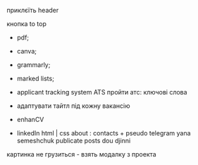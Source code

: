 <!-- //todo  == HEADER ==  -->

приклєїть header

<!-- //todo  == REVIEWS ==  -->

кнопка to top

<!-- //todo  == CV ==  -->

- pdf;
- canva;
- grammarly;
- marked lists;
- applicant tracking system ATS пройти атс: ключові слова
- адаптувати тайтл під кожну вакансію

- enhanCV
- linkedIn html | css about : contacts + pseudo telegram yana semeshchuk
  publicate posts dou djinni

<!-- //todo  == USLUGI ==  -->

картинка не грузиться - взять модалку з проекта
